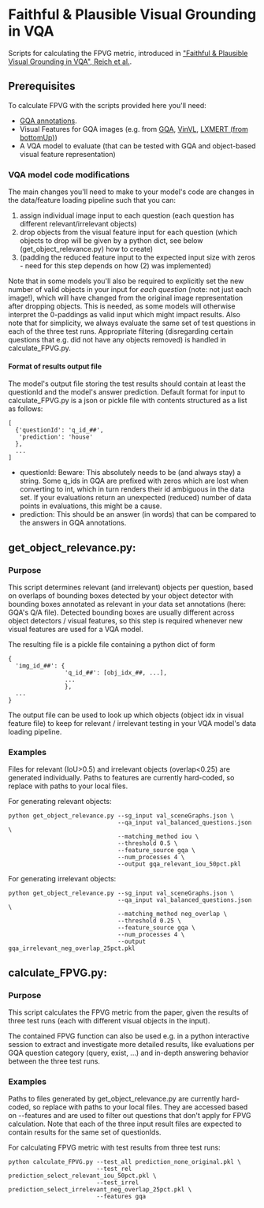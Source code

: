 # Faithful & Plausible Visual Grounding in VQA

Scripts for calculating the FPVG metric, introduced in ["Faithful & Plausible Visual Grounding in VQA", Reich et al.](http://arxiv.org/).

## Prerequisites
To calculate FPVG with the scripts provided here you'll need:
- [GQA annotations](https://cs.stanford.edu/people/dorarad/gqa/download.html).
- Visual Features for GQA images (e.g. from [GQA](https://cs.stanford.edu/people/dorarad/gqa/download.html), [VinVL](https://github.com/pzzhang/VinVL/blob/main/DOWNLOAD.md), [LXMERT (from bottomUp)](https://github.com/airsplay/lxmert))
- A VQA model to evaluate (that can be tested with GQA and object-based visual feature representation)

### VQA model code modifications

The main changes you'll need to make to your model's code are changes in the data/feature loading pipeline such that you can: 
1. assign individual image input to each question (each question has different relevant/irrelevant objects)
2. drop objects from the visual feature input for each question (which objects to drop will be given by a python dict, see below (get_object_relevance.py) how to create)
3. (padding the reduced feature input to the expected input size with zeros - need for this step depends on how (2) was implemented)

Note that in some models you'll also be required to explicitly set the new number of valid objects in your input for *each question* (note: not just each image!), which will have changed from the original image representation after dropping objects. This is needed, as some models will otherwise interpret the 0-paddings as valid input which might impact results. 
Also note that for simplicity, we always evaluate the same set of test questions in each of the three test runs. Appropriate filtering (disregarding certain questions that e.g. did not have any objects removed) is handled in calculate_FPVG.py.

#### Format of results output file
The model's output file storing the test results should contain at least the questionId and the model's answer prediction. Default format for input to calculate_FPVG.py is a json or pickle file with contents structured as a list as follows:
```
[
  {'questionId': 'q_id_##',
   'prediction': 'house'
  },
  ...
]
```
- questionId: Beware: This absolutely needs to be (and always stay) a string. Some q_ids in GQA are prefixed with zeros which are lost when converting to int, which in turn renders their id ambiguous in the data set. If your evaluations return an unexpected (reduced) number of data points in evaluations, this might be a cause.
- prediction: This should be an answer (in words) that can be compared to the answers in GQA annotations. 

## get_object_relevance.py:
### Purpose
This script determines relevant (and irrelevant) objects per question, based on overlaps of bounding boxes detected by your object detector with bounding boxes annotated as relevant in your data set annotations (here: GQA's Q/A file). Detected bounding boxes are usually different across object detectors / visual features, so this step is required whenever new visual features are used for a VQA model.

The resulting file is a pickle file containing a python dict of form 
```
{
  'img_id_##': {
                'q_id_##': [obj_idx_##, ...],
                ...
                },
  ...
} 
```
The output file can be used to look up which objects (object idx in visual feature file) to keep for relevant / irrelevant testing in your VQA model's data loading pipeline.

### Examples 
Files for relevant (IoU>0.5) and irrelevant objects (overlap<0.25) are generated individually. Paths to features are currently hard-coded, so replace with paths to your local files.

For generating relevant objects:
```
python get_object_relevance.py --sg_input val_sceneGraphs.json \
                               --qa_input val_balanced_questions.json \
                               --matching_method iou \
                               --threshold 0.5 \
                               --feature_source gqa \
                               --num_processes 4 \
                               --output gqa_relevant_iou_50pct.pkl 
```

For generating irrelevant objects:
```
python get_object_relevance.py --sg_input val_sceneGraphs.json \
                               --qa_input val_balanced_questions.json \
                               --matching_method neg_overlap \
                               --threshold 0.25 \
                               --feature_source gqa \
                               --num_processes 4 \
                               --output gqa_irrelevant_neg_overlap_25pct.pkl 
```



###

## calculate_FPVG.py:
### Purpose
This script calculates the FPVG metric from the paper, given the results of three test runs (each with different visual objects in the input).

The contained FPVG function can also be used e.g. in a python interactive session to extract and investigate more detailed results, like evaluations per GQA question category (query, exist, ...) and in-depth answering behavior between the three test runs.

### Examples 
Paths to files generated by get_object_relevance.py are currently hard-coded, so replace with paths to your local files. They are accessed based on --features and are used to filter out questions that don't apply for FPVG calculation. Note that each of the three input result files are expected to contain results for the same set of questionIds.

For calculating FPVG metric with test results from three test runs:
```
python calculate_FPVG.py --test_all prediction_none_original.pkl \
                         --test_rel prediction_select_relevant_iou_50pct.pkl \
                         --test_irrel prediction_select_irrelevant_neg_overlap_25pct.pkl \
                         --features gqa
```
                         
                         


